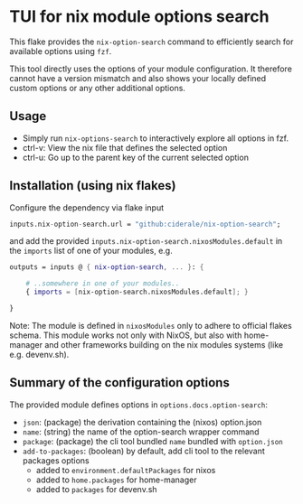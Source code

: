 # TUI for nix module options search

This flake provides the `nix-option-search` command to efficiently search for
available options using `fzf`.

This tool directly uses the options of your module configuration. It therefore
cannot have a version mismatch and also shows your locally defined custom
options or any other additional options.

## Usage

- Simply run `nix-options-search` to interactively explore all options in fzf.
- ctrl-v: View the nix file that defines the selected option
- ctrl-u: Go up to the parent key of the current selected option


## Installation (using nix flakes)

Configure the dependency via flake input

```nix
inputs.nix-option-search.url = "github:ciderale/nix-option-search";
```

and add the provided `inputs.nix-option-search.nixosModules.default` in
the `imports` list of one of your modules, e.g.

```nix
outputs = inputs @ { nix-option-search, ... }: {

	# ..somewhere in one of your modules..
	{ imports = [nix-option-search.nixosModules.default]; }

}
```

Note: The module is defined in `nixosModules` only to adhere to official flakes
schema. This module works not only with NixOS, but also with home-manager and
other frameworks building on the nix modules systems (like e.g. devenv.sh).

## Summary of the configuration options

The provided module defines options in `options.docs.option-search`:

- `json`: (package) the derivation containing the (nixos) option.json
- `name`: (string) the name of the option-search wrapper command
- `package`: (package) the cli tool bundled `name` bundled with `option.json`
- `add-to-packages`: (boolean) by default, add cli tool to the relevant packages options
	- added to `environment.defaultPackages` for nixos
	- added to `home.packages` for home-manager
	- added to `packages` for devenv.sh
